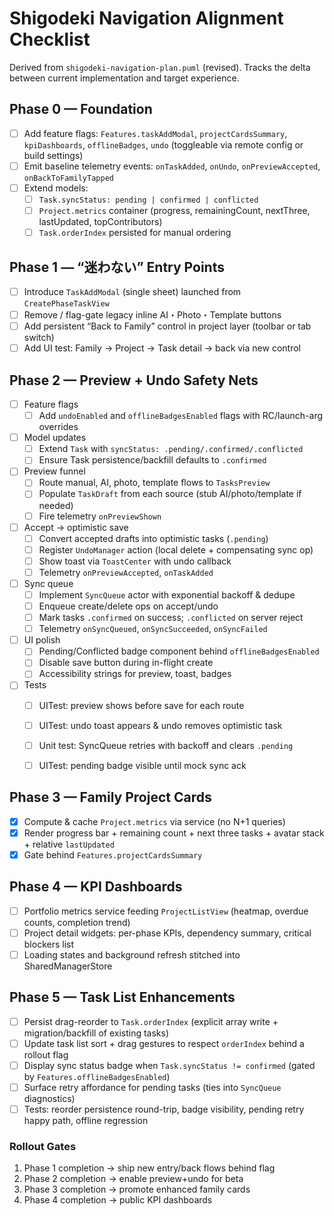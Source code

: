 # Shigodeki Navigation Alignment Checklist

Derived from `shigodeki-navigation-plan.puml` (revised). Tracks the delta between current implementation and target experience.

## Phase 0 — Foundation
- [ ] Add feature flags: `Features.taskAddModal`, `projectCardsSummary`, `kpiDashboards`, `offlineBadges`, `undo` (toggleable via remote config or build settings)
- [ ] Emit baseline telemetry events: `onTaskAdded`, `onUndo`, `onPreviewAccepted`, `onBackToFamilyTapped`
- [ ] Extend models:
  - [ ] `Task.syncStatus: pending | confirmed | conflicted`
  - [ ] `Project.metrics` container (progress, remainingCount, nextThree, lastUpdated, topContributors)
  - [ ] `Task.orderIndex` persisted for manual ordering

## Phase 1 — “迷わない” Entry Points
- [ ] Introduce `TaskAddModal` (single sheet) launched from `CreatePhaseTaskView`
- [ ] Remove / flag-gate legacy inline AI・Photo・Template buttons
- [ ] Add persistent “Back to Family” control in project layer (toolbar or tab switch)
- [ ] Add UI test: Family → Project → Task detail → back via new control

## Phase 2 — Preview + Undo Safety Nets
- [ ] Feature flags
  - [ ] Add `undoEnabled` and `offlineBadgesEnabled` flags with RC/launch-arg overrides
- [ ] Model updates
  - [ ] Extend `Task` with `syncStatus: .pending/.confirmed/.conflicted`
  - [ ] Ensure Task persistence/backfill defaults to `.confirmed`
- [ ] Preview funnel
  - [ ] Route manual, AI, photo, template flows to `TasksPreview`
  - [ ] Populate `TaskDraft` from each source (stub AI/photo/template if needed)
  - [ ] Fire telemetry `onPreviewShown`
- [ ] Accept → optimistic save
  - [ ] Convert accepted drafts into optimistic tasks (`.pending`)
  - [ ] Register `UndoManager` action (local delete + compensating sync op)
  - [ ] Show toast via `ToastCenter` with undo callback
  - [ ] Telemetry `onPreviewAccepted`, `onTaskAdded`
- [ ] Sync queue
  - [ ] Implement `SyncQueue` actor with exponential backoff & dedupe
  - [ ] Enqueue create/delete ops on accept/undo
  - [ ] Mark tasks `.confirmed` on success; `.conflicted` on server reject
  - [ ] Telemetry `onSyncQueued`, `onSyncSucceeded`, `onSyncFailed`
- [ ] UI polish
  - [ ] Pending/Conflicted badge component behind `offlineBadgesEnabled`
  - [ ] Disable save button during in-flight create
  - [ ] Accessibility strings for preview, toast, badges
- [ ] Tests
  - [ ] UITest: preview shows before save for each route
  - [ ] UITest: undo toast appears & undo removes optimistic task
  - [ ] Unit test: SyncQueue retries with backoff and clears `.pending`
  - [ ] UITest: pending badge visible until mock sync ack


## Phase 3 — Family Project Cards
- [x] Compute & cache `Project.metrics` via service (no N+1 queries)
- [x] Render progress bar + remaining count + next three tasks + avatar stack + relative `lastUpdated`
- [x] Gate behind `Features.projectCardsSummary`

## Phase 4 — KPI Dashboards
- [ ] Portfolio metrics service feeding `ProjectListView` (heatmap, overdue counts, completion trend)
- [ ] Project detail widgets: per-phase KPIs, dependency summary, critical blockers list
- [ ] Loading states and background refresh stitched into SharedManagerStore

## Phase 5 — Task List Enhancements
- [ ] Persist drag-reorder to `Task.orderIndex` (explicit array write + migration/backfill of existing tasks)
- [ ] Update task list sort + drag gestures to respect `orderIndex` behind a rollout flag
- [ ] Display sync status badge when `Task.syncStatus != confirmed` (gated by `Features.offlineBadgesEnabled`)
- [ ] Surface retry affordance for pending tasks (ties into `SyncQueue` diagnostics)
- [ ] Tests: reorder persistence round-trip, badge visibility, pending retry happy path, offline regression

### Rollout Gates
1. Phase 1 completion → ship new entry/back flows behind flag
2. Phase 2 completion → enable preview+undo for beta
3. Phase 3 completion → promote enhanced family cards
4. Phase 4 completion → public KPI dashboards
